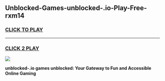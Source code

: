 
## Unblocked-Games-unblocked-.io-Play-Free-rxm14
<h3>
<a href="https://premium76.site?title=unblocked-.io&ref=19M">CLICK TO PLAY</a></h3>
<hr>

<h3>
<a href="https://premium76.site?title=unblocked-.io&ref=19M">CLICK 2 PLAY</a>
  
</h3>

<a href="https://premium76.site?title=unblocked-.io&ref=19M"><img src="https://clearcache.store/games.png"></a>


**unblocked-.io games unblocked: Your Gateway to Fun and Accessible Online Gaming**
